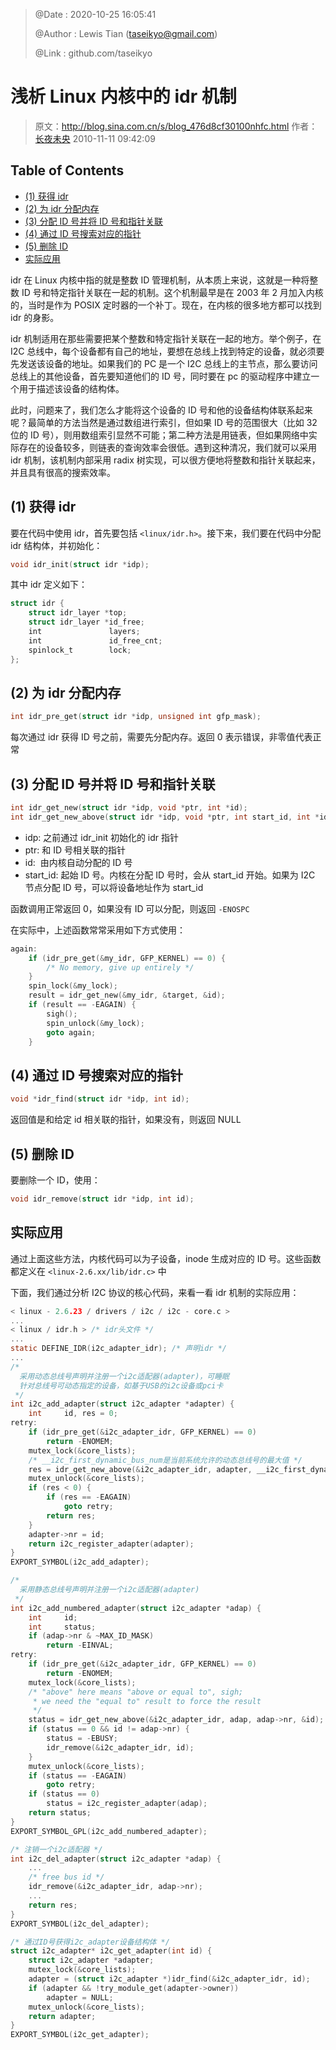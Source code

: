 > @Date    : 2020-10-25 16:05:41
>
> @Author  : Lewis Tian (taseikyo@gmail.com)
>
> @Link    : github.com/taseikyo

# 浅析 Linux 内核中的 idr 机制

> 原文：http://blog.sina.com.cn/s/blog_476d8cf30100nhfc.html 作者：[长夜未央](http://blog.sina.com.cn/ap0304118) 2010-11-11 09:42:09 

## Table of Contents

- [(1) 获得 idr](#(1)-获得-idr)
- [(2) 为 idr 分配内存](#(2)-为-idr-分配内存)
- [(3) 分配 ID 号并将 ID 号和指针关联](#(3)-分配-id-号并将-id-号和指针关联)
- [(4) 通过 ID 号搜索对应的指针](#(4)-通过-id-号搜索对应的指针)
- [(5) 删除 ID](#(5)-删除-id)
- [实际应用](#实际应用)

idr 在 Linux 内核中指的就是整数 ID 管理机制，从本质上来说，这就是一种将整数 ID 号和特定指针关联在一起的机制。这个机制最早是在 2003 年 2 月加入内核的，当时是作为 POSIX 定时器的一个补丁。现在，在内核的很多地方都可以找到 idr 的身影。

idr 机制适用在那些需要把某个整数和特定指针关联在一起的地方。举个例子，在 I2C 总线中，每个设备都有自己的地址，要想在总线上找到特定的设备，就必须要先发送该设备的地址。如果我们的 PC 是一个 I2C 总线上的主节点，那么要访问总线上的其他设备，首先要知道他们的 ID 号，同时要在 pc 的驱动程序中建立一个用于描述该设备的结构体。

此时，问题来了，我们怎么才能将这个设备的 ID 号和他的设备结构体联系起来呢？最简单的方法当然是通过数组进行索引，但如果 ID 号的范围很大（比如 32 位的 ID 号），则用数组索引显然不可能；第二种方法是用链表，但如果网络中实际存在的设备较多，则链表的查询效率会很低。遇到这种清况，我们就可以采用 idr 机制，该机制内部采用 radix 树实现，可以很方便地将整数和指针关联起来，并且具有很高的搜索效率。

## (1) 获得 idr

要在代码中使用 idr，首先要包括 `<linux/idr.h>`。接下来，我们要在代码中分配 idr 结构体，并初始化：

```C
void idr_init(struct idr *idp);
```

其中 idr 定义如下：

```C
struct idr {
	struct idr_layer *top;
	struct idr_layer *id_free;
	int               layers;
	int               id_free_cnt;
	spinlock_t        lock;
};
```

## (2) 为 idr 分配内存

```C
int idr_pre_get(struct idr *idp, unsigned int gfp_mask);
```

每次通过 idr 获得 ID 号之前，需要先分配内存。返回 0 表示错误，非零值代表正常

## (3) 分配 ID 号并将 ID 号和指针关联

```C
int idr_get_new(struct idr *idp, void *ptr, int *id);
int idr_get_new_above(struct idr *idp, void *ptr, int start_id, int *id);
```

- idp: 之前通过 idr_init 初始化的 idr 指针
- ptr: 和 ID 号相关联的指针
- id:  由内核自动分配的 ID 号
- start_id: 起始 ID 号。内核在分配 ID 号时，会从 start_id 开始。如果为 I2C 节点分配 ID 号，可以将设备地址作为 start_id

函数调用正常返回 0，如果没有 ID 可以分配，则返回 `-ENOSPC`

在实际中，上述函数常常采用如下方式使用：

```C
again:
	if (idr_pre_get(&my_idr, GFP_KERNEL) == 0) {
		/* No memory, give up entirely */ 
	}
	spin_lock(&my_lock);
	result = idr_get_new(&my_idr, &target, &id);
	if (result == -EAGAIN) {
		sigh();
		spin_unlock(&my_lock);
		goto again;
	}
```

## (4) 通过 ID 号搜索对应的指针

```C
void *idr_find(struct idr *idp, int id);
```

返回值是和给定 id 相关联的指针，如果没有，则返回 NULL

## (5) 删除 ID

要删除一个 ID，使用：

```C
void idr_remove(struct idr *idp, int id);
```

## 实际应用

通过上面这些方法，内核代码可以为子设备，inode 生成对应的 ID 号。这些函数都定义在 `<linux-2.6.xx/lib/idr.c>` 中

下面，我们通过分析 I2C 协议的核心代码，来看一看 idr 机制的实际应用：

```C
< linux - 2.6.23 / drivers / i2c / i2c - core.c >
...
< linux / idr.h > /* idr头文件 */
...
static DEFINE_IDR(i2c_adapter_idr); /* 声明idr */
...
/*
  采用动态总线号声明并注册一个i2c适配器(adapter)，可睡眠
  针对总线号可动态指定的设备，如基于USB的i2c设备或pci卡
 */
int i2c_add_adapter(struct i2c_adapter *adapter) {
	int     id, res = 0;
retry:
	if (idr_pre_get(&i2c_adapter_idr, GFP_KERNEL) == 0)
		return -ENOMEM;
	mutex_lock(&core_lists);
	/* __i2c_first_dynamic_bus_num是当前系统允许的动态总线号的最大值 */
	res = idr_get_new_above(&i2c_adapter_idr, adapter, __i2c_first_dynamic_bus_num, &id);
	mutex_unlock(&core_lists);
	if (res < 0) {
		if (res == -EAGAIN)
			goto retry;
		return res;
	}
	adapter->nr = id;
	return i2c_register_adapter(adapter);
}
EXPORT_SYMBOL(i2c_add_adapter);

/*
  采用静态总线号声明并注册一个i2c适配器(adapter)
 */
int i2c_add_numbered_adapter(struct i2c_adapter *adap) {
	int     id;
	int     status;
	if (adap->nr & ~MAX_ID_MASK)
		return -EINVAL;
retry:
	if (idr_pre_get(&i2c_adapter_idr, GFP_KERNEL) == 0)
		return -ENOMEM;
	mutex_lock(&core_lists);
	/* "above" here means "above or equal to", sigh;
	 * we need the "equal to" result to force the result
	 */
	status = idr_get_new_above(&i2c_adapter_idr, adap, adap->nr, &id);
	if (status == 0 && id != adap->nr) {
		status = -EBUSY;
		idr_remove(&i2c_adapter_idr, id);
	}
	mutex_unlock(&core_lists);
	if (status == -EAGAIN)
		goto retry;
	if (status == 0)
		status = i2c_register_adapter(adap);
	return status;
}
EXPORT_SYMBOL_GPL(i2c_add_numbered_adapter);

/* 注销一个i2c适配器 */
int i2c_del_adapter(struct i2c_adapter *adap) {
	...
	/* free bus id */
	idr_remove(&i2c_adapter_idr, adap->nr);
	...
	return res;
}
EXPORT_SYMBOL(i2c_del_adapter);

/* 通过ID号获得i2c_adapter设备结构体 */
struct i2c_adapter* i2c_get_adapter(int id) {
	struct i2c_adapter *adapter;
	mutex_lock(&core_lists);
	adapter = (struct i2c_adapter *)idr_find(&i2c_adapter_idr, id);
	if (adapter && !try_module_get(adapter->owner))
		adapter = NULL;
	mutex_unlock(&core_lists);
	return adapter;
}
EXPORT_SYMBOL(i2c_get_adapter);
```
